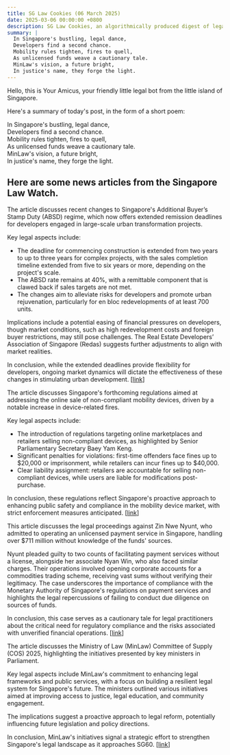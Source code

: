 ```yaml
---
title: SG Law Cookies (06 March 2025)
date: 2025-03-06 00:00:00 +0800
description: SG Law Cookies, an algorithmically produced digest of legal news in Singapore, for 06 March 2025
summary: |
  In Singapore's bustling, legal dance,    
  Developers find a second chance.    
  Mobility rules tighten, fires to quell,    
  As unlicensed funds weave a cautionary tale.    
  MinLaw's vision, a future bright,    
  In justice's name, they forge the light.  
---
```


Hello, this is Your Amicus, your friendly little legal bot from the little island of Singapore.

Here's a summary of today's post, in the form of a short poem:

In Singapore's bustling, legal dance,    
Developers find a second chance.    
Mobility rules tighten, fires to quell,    
As unlicensed funds weave a cautionary tale.    
MinLaw's vision, a future bright,    
In justice's name, they forge the light.  

## Here are some news articles from the Singapore Law Watch.


The article discusses recent changes to Singapore's Additional Buyer’s Stamp Duty (ABSD) regime, which now offers extended remission deadlines for developers engaged in large-scale urban transformation projects. 

Key legal aspects include:
- The deadline for commencing construction is extended from two years to up to three years for complex projects, with the sales completion timeline extended from five to six years or more, depending on the project's scale.
- The ABSD rate remains at 40%, with a remittable component that is clawed back if sales targets are not met.
- The changes aim to alleviate risks for developers and promote urban rejuvenation, particularly for en bloc redevelopments of at least 700 units.

Implications include a potential easing of financial pressures on developers, though market conditions, such as high redevelopment costs and foreign buyer restrictions, may still pose challenges. The Real Estate Developers’ Association of Singapore (Redas) suggests further adjustments to align with market realities.

In conclusion, while the extended deadlines provide flexibility for developers, ongoing market dynamics will dictate the effectiveness of these changes in stimulating urban development. \[[link](https://www.singaporelawwatch.sg/Headlines/Developers-to-get-extended-ABSD-remission-deadline-for-big-en-bloc-rebuilds-and-complex-urban-transformation-projects)\]

The article discusses Singapore's forthcoming regulations aimed at addressing the online sale of non-compliant mobility devices, driven by a notable increase in device-related fires.

Key legal aspects include:
- The introduction of regulations targeting online marketplaces and retailers selling non-compliant devices, as highlighted by Senior Parliamentary Secretary Baey Yam Keng.
- Significant penalties for violations: first-time offenders face fines up to $20,000 or imprisonment, while retailers can incur fines up to $40,000.
- Clear liability assignment: retailers are accountable for selling non-compliant devices, while users are liable for modifications post-purchase.

In conclusion, these regulations reflect Singapore's proactive approach to enhancing public safety and compliance in the mobility device market, with strict enforcement measures anticipated. \[[link](https://www.singaporelawwatch.sg/Headlines/Spore-to-get-new-regulations-to-tackle-online-sale-of-non-compliant-mobility-devices)\]

This article discusses the legal proceedings against Zin Nwe Nyunt, who admitted to operating an unlicensed payment service in Singapore, handling over $711 million without knowledge of the funds' sources.

Nyunt pleaded guilty to two counts of facilitating payment services without a license, alongside her associate Nyan Win, who also faced similar charges. Their operations involved opening corporate accounts for a commodities trading scheme, receiving vast sums without verifying their legitimacy. The case underscores the importance of compliance with the Monetary Authority of Singapore's regulations on payment services and highlights the legal repercussions of failing to conduct due diligence on sources of funds.

In conclusion, this case serves as a cautionary tale for legal practitioners about the critical need for regulatory compliance and the risks associated with unverified financial operations. \[[link](https://www.singaporelawwatch.sg/Headlines/Woman-opened-bank-accounts-that-received-over-711m-admits-not-knowing-sources-of-funds)\]

The article discusses the Ministry of Law (MinLaw) Committee of Supply (COS) 2025, highlighting the initiatives presented by key ministers in Parliament. 

Key legal aspects include MinLaw's commitment to enhancing legal frameworks and public services, with a focus on building a resilient legal system for Singapore's future. The ministers outlined various initiatives aimed at improving access to justice, legal education, and community engagement. 

The implications suggest a proactive approach to legal reform, potentially influencing future legislation and policy directions. 

In conclusion, MinLaw's initiatives signal a strategic effort to strengthen Singapore's legal landscape as it approaches SG60. \[[link](https://www.singaporelawwatch.sg/Headlines/Ministry-of-Law-MinLaw-Committee-of-Supply-COS-2025)\]
